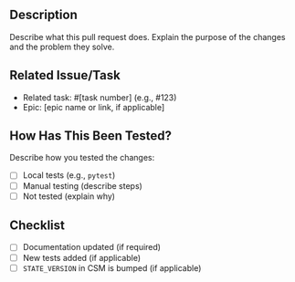 ## Description
Describe what this pull request does. Explain the purpose of the changes and the problem they solve.

## Related Issue/Task
- Related task: #[task number] (e.g., #123)
- Epic: [epic name or link, if applicable]

## How Has This Been Tested?
Describe how you tested the changes:
- [ ] Local tests (e.g., `pytest`)
- [ ] Manual testing (describe steps)
- [ ] Not tested (explain why)

## Checklist
- [ ] Documentation updated (if required)
- [ ] New tests added (if applicable)
- [ ] `STATE_VERSION` in CSM is bumped (if applicable)
